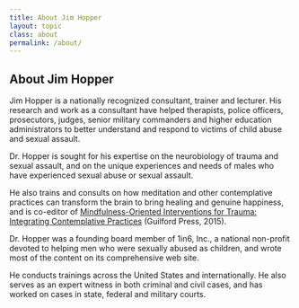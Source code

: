 ```yaml
---
title: About Jim Hopper
layout: topic
class: about
permalink: /about/
---
```



## About Jim Hopper

Jim Hopper is a nationally recognized consultant, trainer and lecturer. His research and work as a consultant have helped therapists, police officers, prosecutors, judges, senior military commanders and higher education administrators to better understand and respond to victims of child abuse and sexual assault.

Dr. Hopper is sought for his expertise on the neurobiology of trauma and sexual assault, and on the unique experiences and needs of males who have experienced sexual abuse or sexual assault.

He also trains and consults on how meditation and other contemplative practices can transform the brain to bring healing and genuine happiness, and is co-editor of [Mindfulness-Oriented Interventions for Trauma: Integrating Contemplative Practices](http://www.amazon.com/Mindfulness-Oriented-Interventions-Trauma-Integrating-Contemplative/dp/1462518583/) (Guilford Press, 2015).

Dr. Hopper was a founding board member of 1in6, Inc., a national non-profit devoted to helping men who were sexually abused as children, and wrote most of the content on its comprehensive web site.

He conducts trainings across the United States and internationally. He also serves as an expert witness in both criminal and civil cases, and has worked on cases in state, federal and military courts.